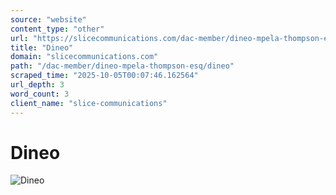 ```yaml
---
source: "website"
content_type: "other"
url: "https://slicecommunications.com/dac-member/dineo-mpela-thompson-esq/dineo"
title: "Dineo"
domain: "slicecommunications.com"
path: "/dac-member/dineo-mpela-thompson-esq/dineo"
scraped_time: "2025-10-05T00:07:46.162564"
url_depth: 3
word_count: 3
client_name: "slice-communications"
---
```


# Dineo

![Dineo](https://slicecommunications.com/wp-content/uploads/2020/11/Dineo.jpg)